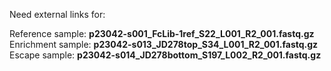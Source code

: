 Need external links for:

Reference sample: **p23042-s001_FcLib-1ref_S22_L001_R2_001.fastq.gz**<br>
Enrichment sample: **p23042-s013_JD278top_S34_L001_R2_001.fastq.gz**<br>
Escape sample: **p23042-s014_JD278bottom_S197_L002_R2_001.fastq.gz**<br>
